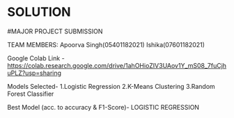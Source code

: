 # SOLUTION
#MAJOR PROJECT SUBMISSION

TEAM MEMBERS:
Apoorva Singh(05401182021)
Ishika(07601182021)

Google Colab Link -
https://colab.research.google.com/drive/1ahOHioZIV3UAov1Y_mS08_7fuCjhuPLZ?usp=sharing

Models Selected- 1.Logistic Regression
                 2.K-Means Clustering 
                 3.Random Forest Classifier
                 
Best Model (acc. to accuracy & F1-Score)- LOGISTIC REGRESSION
